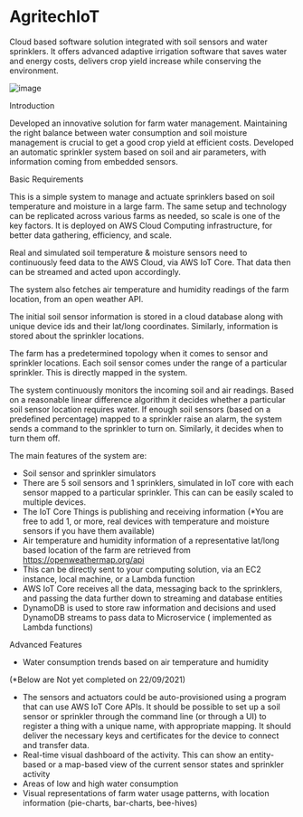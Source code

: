 # AgritechIoT
Cloud based software solution integrated with soil sensors and water sprinklers. It offers advanced adaptive irrigation software that saves water and energy costs, delivers crop yield increase while conserving the environment.


![image](https://user-images.githubusercontent.com/45310865/134349875-765062d9-e201-483c-9f65-b003fcef0e9f.png)


Introduction

Developed an innovative solution for farm water management.
Maintaining the right balance between water consumption and soil moisture management is crucial to get a good crop yield at efficient costs. Developed an automatic sprinkler system based on soil and air parameters, with information coming from embedded sensors.

Basic Requirements

This is a simple system to manage and actuate sprinklers based on soil temperature and moisture in a large farm. The same setup and technology can be replicated across various farms as needed, so scale is one of the key factors. It is deployed on AWS Cloud Computing infrastructure, for better data gathering, efficiency, and scale.

Real and simulated soil temperature & moisture sensors need to continuously feed data to the AWS Cloud, via AWS IoT Core. That data then can be streamed and acted upon accordingly. 

The system also fetches air temperature and humidity readings of the farm location, from an open weather API.

The initial soil sensor information is stored in a cloud database along with unique device ids and their lat/long coordinates. Similarly, information is stored about the sprinkler locations.

The farm has a predetermined topology when it comes to sensor and sprinkler locations. Each soil sensor comes under the range of a particular sprinkler. This is directly mapped in the system.

The system continuously monitors the incoming soil and air readings. Based on a reasonable linear difference algorithm it decides whether a particular soil sensor location requires water. If enough soil sensors (based on a predefined percentage) mapped to a sprinkler raise an alarm, the system sends a command to the sprinkler to turn on. Similarly, it decides when to turn them off.

The main features of the system are:

* Soil sensor and sprinkler simulators
* There are 5 soil sensors and 1 sprinklers, simulated in IoT core with each sensor mapped to a particular sprinkler. This can can be easily scaled to multiple devices.
* The IoT Core Things is publishing and receiving information (*You are free to add 1, or more, real devices with temperature and moisture sensors if you have them available)
* Air temperature and humidity information of a representative lat/long based location of the farm are retrieved from  https://openweathermap.org/api 
* This can be directly sent to your computing solution, via an EC2 instance, local machine, or a Lambda function
* AWS IoT Core receives all the data, messaging back to the sprinklers, and passing the data further down to streaming and database entities
* DynamoDB is used to store raw information and decisions and used DynamoDB streams to pass data to Microservice ( implemented as Lambda functions)

Advanced Features

* Water consumption trends based on air temperature and humidity

(*Below are Not yet completed on 22/09/2021)
* The sensors and actuators could be auto-provisioned using a program that can use AWS IoT Core APIs. It should be possible to set up a soil sensor or sprinkler through the command line (or through a UI) to register a thing with a unique name, with appropriate mapping. It should deliver the necessary keys and certificates for the device to connect and transfer data. 
* Real-time visual dashboard of the activity. This can show an entity-based or a map-based view of the current sensor states and sprinkler activity
* Areas of low and high water consumption
* Visual representations of farm water usage patterns, with location information (pie-charts, bar-charts, bee-hives)
